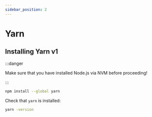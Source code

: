 ```yaml
---
sidebar_position: 2
---
```


# Yarn

## Installing Yarn v1

:::danger

Make sure that you have installed Node.js via NVM before proceeding!

:::

```bash
npm install --global yarn
```

Check that `yarn` is installed:
```bash
yarn -version
```